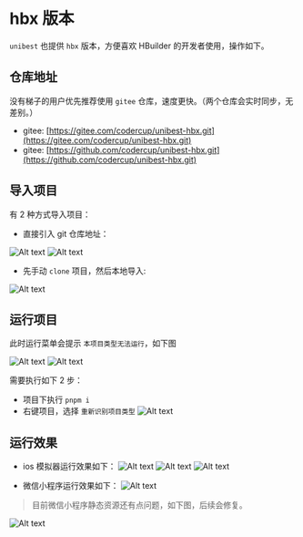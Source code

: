 # hbx 版本

`unibest` 也提供 `hbx` 版本，方便喜欢 HBuilder 的开发者使用，操作如下。

## 仓库地址

没有梯子的用户优先推荐使用 `gitee` 仓库，速度更快。（两个仓库会实时同步，无差别。）

- gitee: [https://gitee.com/codercup/unibest-hbx.git](https://gitee.com/codercup/unibest-hbx.git)
- gitee: [https://github.com/codercup/unibest-hbx.git](https://github.com/codercup/unibest-hbx.git)

## 导入项目

有 2 种方式导入项目：

- 直接引入 git 仓库地址：

![Alt text](image-1.png)
![Alt text](image-2.png)

- 先手动 `clone` 项目，然后本地导入:

![Alt text](image-3.png)

## 运行项目

此时运行菜单会提示 `本项目类型无法运行`，如下图

![Alt text](image-4.png)
![Alt text](image-5.png)

需要执行如下 2 步：

- 项目下执行 `pnpm i`
- 右键项目，选择 `重新识别项目类型`
  ![Alt text](image-6.png)

## 运行效果

- ios 模拟器运行效果如下：
  ![Alt text](image-7.png)
  ![Alt text](image-8.png)
  ![Alt text](image-9.png)

- 微信小程序运行效果如下：
  ![Alt text](image-10.png)

> 目前微信小程序静态资源还有点问题，如下图，后续会修复。

![Alt text](image-12.png)

